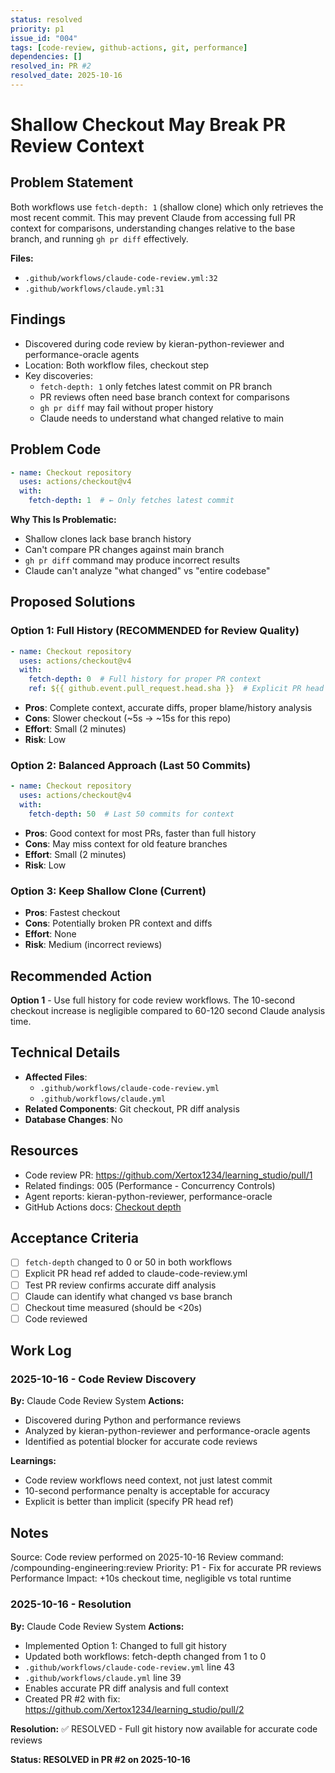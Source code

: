 ```yaml
---
status: resolved
priority: p1
issue_id: "004"
tags: [code-review, github-actions, git, performance]
dependencies: []
resolved_in: PR #2
resolved_date: 2025-10-16
---
```


# Shallow Checkout May Break PR Review Context

## Problem Statement

Both workflows use `fetch-depth: 1` (shallow clone) which only retrieves the most recent commit. This may prevent Claude from accessing full PR context for comparisons, understanding changes relative to the base branch, and running `gh pr diff` effectively.

**Files:**
- `.github/workflows/claude-code-review.yml:32`
- `.github/workflows/claude.yml:31`

## Findings

- Discovered during code review by kieran-python-reviewer and performance-oracle agents
- Location: Both workflow files, checkout step
- Key discoveries:
  - `fetch-depth: 1` only fetches latest commit on PR branch
  - PR reviews often need base branch context for comparisons
  - `gh pr diff` may fail without proper history
  - Claude needs to understand what changed relative to main

## Problem Code

```yaml
- name: Checkout repository
  uses: actions/checkout@v4
  with:
    fetch-depth: 1  # ← Only fetches latest commit
```

**Why This Is Problematic:**
- Shallow clones lack base branch history
- Can't compare PR changes against main branch
- `gh pr diff` command may produce incorrect results
- Claude can't analyze "what changed" vs "entire codebase"

## Proposed Solutions

### Option 1: Full History (RECOMMENDED for Review Quality)
```yaml
- name: Checkout repository
  uses: actions/checkout@v4
  with:
    fetch-depth: 0  # Full history for proper PR context
    ref: ${{ github.event.pull_request.head.sha }}  # Explicit PR head
```

- **Pros**: Complete context, accurate diffs, proper blame/history analysis
- **Cons**: Slower checkout (~5s → ~15s for this repo)
- **Effort**: Small (2 minutes)
- **Risk**: Low

### Option 2: Balanced Approach (Last 50 Commits)
```yaml
- name: Checkout repository
  uses: actions/checkout@v4
  with:
    fetch-depth: 50  # Last 50 commits for context
```

- **Pros**: Good context for most PRs, faster than full history
- **Cons**: May miss context for old feature branches
- **Effort**: Small (2 minutes)
- **Risk**: Low

### Option 3: Keep Shallow Clone (Current)
- **Pros**: Fastest checkout
- **Cons**: Potentially broken PR context and diffs
- **Effort**: None
- **Risk**: Medium (incorrect reviews)

## Recommended Action

**Option 1** - Use full history for code review workflows. The 10-second checkout increase is negligible compared to 60-120 second Claude analysis time.

## Technical Details

- **Affected Files**:
  - `.github/workflows/claude-code-review.yml`
  - `.github/workflows/claude.yml`
- **Related Components**: Git checkout, PR diff analysis
- **Database Changes**: No

## Resources

- Code review PR: https://github.com/Xertox1234/learning_studio/pull/1
- Related findings: 005 (Performance - Concurrency Controls)
- Agent reports: kieran-python-reviewer, performance-oracle
- GitHub Actions docs: [Checkout depth](https://github.com/actions/checkout#fetch-depth)

## Acceptance Criteria

- [ ] `fetch-depth` changed to 0 or 50 in both workflows
- [ ] Explicit PR head ref added to claude-code-review.yml
- [ ] Test PR review confirms accurate diff analysis
- [ ] Claude can identify what changed vs base branch
- [ ] Checkout time measured (should be <20s)
- [ ] Code reviewed

## Work Log

### 2025-10-16 - Code Review Discovery

**By:** Claude Code Review System
**Actions:**
- Discovered during Python and performance reviews
- Analyzed by kieran-python-reviewer and performance-oracle agents
- Identified as potential blocker for accurate code reviews

**Learnings:**
- Code review workflows need context, not just latest commit
- 10-second performance penalty is acceptable for accuracy
- Explicit is better than implicit (specify PR head ref)

## Notes

Source: Code review performed on 2025-10-16
Review command: /compounding-engineering:review
Priority: P1 - Fix for accurate PR reviews
Performance Impact: +10s checkout time, negligible vs total runtime

### 2025-10-16 - Resolution

**By:** Claude Code Review System
**Actions:**
- Implemented Option 1: Changed to full git history
- Updated both workflows: fetch-depth changed from 1 to 0
- `.github/workflows/claude-code-review.yml` line 43
- `.github/workflows/claude.yml` line 39
- Enables accurate PR diff analysis and full context
- Created PR #2 with fix: https://github.com/Xertox1234/learning_studio/pull/2

**Resolution:**
✅ RESOLVED - Full git history now available for accurate code reviews

**Status: RESOLVED in PR #2 on 2025-10-16**
